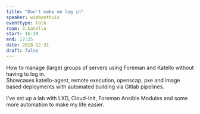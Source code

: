 ```yaml
---
title: "Don't make me log in"
speaker: wimbonthuis
eventtype: talk
room: 3.katello
start: 16:30
end: 17:25
date: 2018-12-31
draft: false
---
```


How to manage (large) groups of servers using Foreman and Katello without having to log in.  
Showcases katello-agent, remote execution, openscap, pxe and image based deployments with automated building via Gitlab pipelines.  

I've set up a lab with LXD, Cloud-Init, Foreman Ansible Modules and some more automation to make my life easier.  

